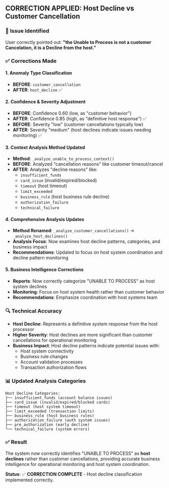 ## CORRECTION APPLIED: Host Decline vs Customer Cancellation

### 🎯 **Issue Identified**
User correctly pointed out: **"the Unable to Process is not a customer Cancelation, it is a Decline from the host."**

### ✅ **Corrections Made**

#### 1. **Anomaly Type Classification**
- **BEFORE**: `customer_cancellation` 
- **AFTER**: `host_decline` ✅

#### 2. **Confidence & Severity Adjustment**
- **BEFORE**: Confidence 0.60 (low, as "customer behavior")
- **AFTER**: Confidence 0.85 (high, as "definitive host response") ✅
- **BEFORE**: Severity "low" (customer cancellations typically low)
- **AFTER**: Severity "medium" (host declines indicate issues needing monitoring) ✅

#### 3. **Context Analysis Method Updated**
- **Method**: `_analyze_unable_to_process_context()`
- **BEFORE**: Analyzed "cancellation reasons" like customer timeout/cancel
- **AFTER**: Analyzes "decline reasons" like:
  - `insufficient_funds`
  - `card_issue` (invalid/expired/blocked)
  - `timeout` (host timeout)
  - `limit_exceeded`
  - `business_rule` (host business rule decline)
  - `authorization_failure`
  - `technical_failure`

#### 4. **Comprehensive Analysis Updates**
- **Method Renamed**: `_analyze_customer_cancellations()` → `_analyze_host_declines()`
- **Analysis Focus**: Now examines host decline patterns, categories, and business impact
- **Recommendations**: Updated to focus on host system coordination and decline pattern monitoring

#### 5. **Business Intelligence Corrections**
- **Reports**: Now correctly categorize "UNABLE TO PROCESS" as host system declines
- **Monitoring**: Focus on host system health rather than customer behavior
- **Recommendations**: Emphasize coordination with host systems team

### 🔍 **Technical Accuracy**
- **Host Decline**: Represents a definitive system response from the host processor
- **Higher Severity**: Host declines are more significant than customer cancellations for operational monitoring
- **Business Impact**: Host decline patterns indicate potential issues with:
  - Host system connectivity
  - Business rule changes
  - Account validation processes
  - Transaction authorization flows

### 📊 **Updated Analysis Categories**
```
Host Decline Categories:
├── insufficient_funds (account balance issues)
├── card_issue (invalid/expired/blocked cards)
├── timeout (host system timeout)
├── limit_exceeded (transaction limits)
├── business_rule (host business rules)
├── authorization_failure (auth system issues)
├── pre_authorization (early decline)
└── technical_failure (system errors)
```

### ✅ **Result**
The system now correctly identifies "UNABLE TO PROCESS" as **host declines** rather than customer cancellations, providing accurate business intelligence for operational monitoring and host system coordination.

**Status**: ✅ **CORRECTION COMPLETE** - Host decline classification implemented correctly.
